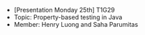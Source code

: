 * [Presentation Monday 25th] T1G29
* Topic: Property-based testing in Java
* Member: Henry Luong and Saha Parumitas
